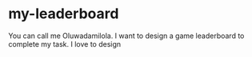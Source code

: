 # my-leaderboard
You can call me Oluwadamilola. I want to design a game leaderboard to complete my task. I love to design 
